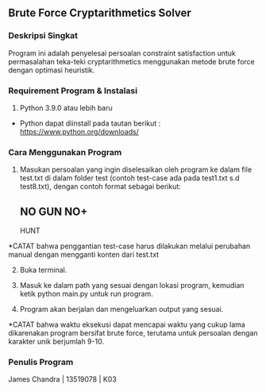 ## Brute Force Cryptarithmetics Solver

### Deskripsi Singkat

Program ini adalah penyelesai persoalan constraint satisfaction untuk permasalahan teka-teki cryptarithmetics menggunakan metode brute force dengan optimasi heuristik.

### Requirement Program & Instalasi

1. Python 3.9.0 atau lebih baru
- Python dapat diinstall pada tautan berikut : https://www.python.org/downloads/

### Cara Menggunakan Program

1. Masukan persoalan yang ingin diselesaikan oleh program ke dalam file test.txt di dalam folder test (contoh test-case ada pada test1.txt s.d test8.txt), dengan contoh format sebagai berikut:

      NO
     GUN
      NO+
   ------
    HUNT

*CATAT bahwa penggantian test-case harus dilakukan melalui perubahan manual dengan mengganti konten dari test.txt

2. Buka terminal.

3. Masuk ke dalam path yang sesuai dengan lokasi program, kemudian ketik python main.py untuk run program.

4. Program akan berjalan dan mengeluarkan output yang sesuai.

*CATAT bahwa waktu eksekusi dapat mencapai waktu yang cukup lama dikarenakan program bersifat brute force, terutama untuk persoalan dengan karakter unik berjumlah 9-10.

### Penulis Program

James Chandra | 13519078 | K03